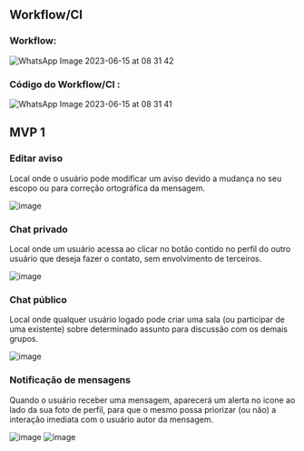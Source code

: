 ## Workflow/CI
### Workflow:
![WhatsApp Image 2023-06-15 at 08 31 42](https://github.com/mdsreq-fga-unb/2023.1-Dubium2.0/assets/87377900/bd5522cb-f054-4ba2-adce-56ee73e51839)

### Código do Workflow/CI :
![WhatsApp Image 2023-06-15 at 08 31 41](https://github.com/mdsreq-fga-unb/2023.1-Dubium2.0/assets/87377900/173370ee-3b4c-4178-8951-c68d0ade280b)

## MVP 1
### Editar aviso
Local onde o usuário pode modificar um aviso devido a mudança no seu escopo ou para correção ortográfica da mensagem.

![image](https://github.com/mdsreq-fga-unb/2023.1-Dubium2.0/assets/87377900/a95bd867-d182-4aa1-9a34-9b1a219f4e38)

### Chat privado
Local onde um usuário acessa ao clicar no botão contido no perfil do outro usuário que deseja fazer o contato, sem envolvimento de terceiros.

![image](https://github.com/mdsreq-fga-unb/2023.1-Dubium2.0/assets/87377900/463ea98b-d9be-4217-bcc4-a018ab2898cc)

### Chat público
Local onde qualquer usuário logado pode criar  uma sala (ou participar de uma existente) sobre determinado assunto para discussão com os demais grupos.

![image](https://github.com/mdsreq-fga-unb/2023.1-Dubium2.0/assets/87377900/b9acc21e-0277-4d23-8d9b-7feb799645f8)

### Notificação de mensagens
Quando o usuário receber uma mensagem, aparecerá um alerta no icone ao lado da sua foto de perfil, para que o mesmo possa priorizar (ou não) a interação imediata com o usuário autor da mensagem.

![image](https://github.com/mdsreq-fga-unb/2023.1-Dubium2.0/assets/87377900/11f15469-f101-4e07-972e-4fed8aec0c10)
![image](https://github.com/mdsreq-fga-unb/2023.1-Dubium2.0/assets/87377900/8c58d5ad-a1ff-4443-860b-89db60f83ae6)


